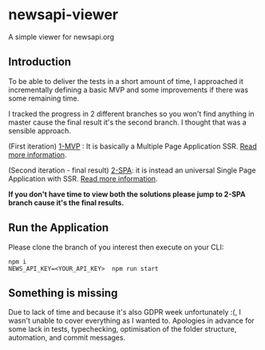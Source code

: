 # newsapi-viewer

A simple viewer for newsapi.org

## Introduction

To be able to deliver the tests in a short amount of time, I approached it incrementally defining a basic MVP and some improvements if there was some remaining time.

I tracked the progress in 2 different branches so you won't find anything in master cause the final result it's the second branch.
I thought that was a sensible approach.

(First iteration) [1-MVP](https://github.com/umbobabo/newsapi-viewer/tree/1-MVP)
: It is basically a Multiple Page Application SSR.
[Read more information](https://github.com/umbobabo/newsapi-viewer/blob/1-MVP/README.md).

(Second iteration - final result) [2-SPA](https://github.com/umbobabo/newsapi-viewer/tree/2-SPA): it is instead an universal Single Page Application with SSR.
[Read more information](https://github.com/umbobabo/newsapi-viewer/blob/2-SPA/SPA.md).

**If you don't have time to view both the solutions please jump to 2-SPA branch cause it's the final results.**

## Run the Application

Please clone the branch of you interest then execute on your CLI:

```
npm i
NEWS_API_KEY=<YOUR_API_KEY>  npm run start
```

## Something is missing

Due to lack of time and because it's also GDPR week unfortunately :(, I wasn't unable to cover everything as I wanted to. Apologies in advance for some lack in tests, typechecking, optimisation of the folder structure, automation, and commit messages.
